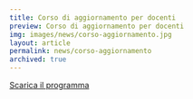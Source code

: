 ```yaml
---
title: Corso di aggiornamento per docenti
preview: Corso di aggiornamento per docenti
img: images/news/corso-aggiornamento.jpg
layout: article
permalink: news/corso-aggiornamento
archived: true
---
```


[Scarica il programma](../../images/news/corso-aggiornamento.pdf)

